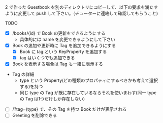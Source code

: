 2 で作った Guestbook を別のディレクトリにコピーして、以下の要求を満たすように変更して push して下さい。(チューターに連絡して確認してもらうこと)

TODO
- [x] /books/{id} で Book の更新をできるようにする
  - 具体的には name を変更できるようにして下さい
- [x] Book の追加や更新時に Tag を追加できるようにする
  - [x] Book に tag という KeyProperty を追加する
  - [x] tag はいくつでも追加できる
- [x] Book を表示する場合は Tag も一緒に表示する
- Tag の詳細
  - type という Property(どの種類のプロパティにするべきかも考えて選択する)を持つ
  - 同じ type の Tag が既に存在しているならそれを使いまわす(同一 type の Tag は1つだけしか存在しない)
- [ ] /?tag={type} で、その Tag を持つ Book だけが表示される
- [ ] Greeting を削除できる

